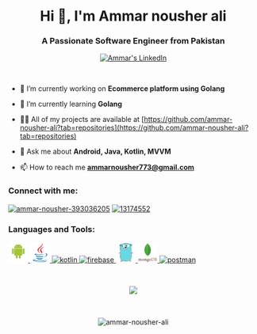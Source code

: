 <h1 align="center">Hi 👋, I'm Ammar nousher ali</h1>
<h3 align="center">A Passionate Software Engineer from Pakistan</h3>
<p align="center">  
 <a href="https://www.linkedin.com/in/ammar-nousher-393036205/">
    <img alt="Ammar's LinkedIn" src="https://img.shields.io/badge/LinkedIn-0077B5?style=for-the-badge&logo=linkedin&logoColor=white">
  </a>
</p>
<br />

- 🔭 I’m currently working on **Ecommerce platform using Golang**

- 🌱 I’m currently learning **Golang**

- 👨‍💻 All of my projects are available at [https://github.com/ammar-nousher-ali?tab=repositories](https://github.com/ammar-nousher-ali?tab=repositories)

- 💬 Ask me about **Android, Java, Kotlin, MVVM**

- 📫 How to reach me **ammarnousher773@gmail.com**

<h3 align="left">Connect with me:</h3>
<p align="left">
<a href="https://linkedin.com/in/ammar-nousher-393036205" target="blank"><img align="center" src="https://raw.githubusercontent.com/rahuldkjain/github-profile-readme-generator/master/src/images/icons/Social/linked-in-alt.svg" alt="ammar-nousher-393036205" height="30" width="40" /></a>
<a href="https://stackoverflow.com/users/13174552" target="blank"><img align="center" src="https://raw.githubusercontent.com/rahuldkjain/github-profile-readme-generator/master/src/images/icons/Social/stack-overflow.svg" alt="13174552" height="30" width="40" /></a>
</p>

<h3 align="left">Languages and Tools:</h3>
<p align="left">
  <a href="https://developer.android.com" target="_blank" rel="noreferrer"> <img src="https://raw.githubusercontent.com/devicons/devicon/master/icons/android/android-original-wordmark.svg" alt="android" width="40" height="40"/> </a>
  <a href="https://www.java.com" target="_blank" rel="noreferrer"> <img src="https://raw.githubusercontent.com/devicons/devicon/master/icons/java/java-original.svg" alt="java" width="40" height="40"/> </a> 
  <a href="https://kotlinlang.org" target="_blank" rel="noreferrer"> <img src="https://www.vectorlogo.zone/logos/kotlinlang/kotlinlang-icon.svg" alt="kotlin" width="40" height="40"/> </a> 
  <a href="https://firebase.google.com/" target="_blank" rel="noreferrer"> <img src="https://www.vectorlogo.zone/logos/firebase/firebase-icon.svg" alt="firebase" width="40" height="40"/> </a>
  <a href="https://golang.org" target="_blank" rel="noreferrer"> <img src="https://raw.githubusercontent.com/devicons/devicon/master/icons/go/go-original.svg" alt="go" width="40" height="40"/> </a>
  <a href="https://www.mongodb.com/" target="_blank" rel="noreferrer"> <img src="https://raw.githubusercontent.com/devicons/devicon/master/icons/mongodb/mongodb-original-wordmark.svg" alt="mongodb" width="40" height="40"/> </a> 
  <a href="https://postman.com" target="_blank" rel="noreferrer"> <img src="https://www.vectorlogo.zone/logos/getpostman/getpostman-icon.svg" alt="postman" width="40" height="40"/> </a>   </p>

<!-- 
<p align="center">
  <img src="https://github-readme-stats.vercel.app/api?username=ammar-nousher-ali&count_private=true&show_icons=true" />
</p> 
-->



<br />

<p align="center">
  <img src="https://github-readme-streak-stats.herokuapp.com/?user=ammar-nousher-ali&" />
</p>


<br />
<p align="center" >
  
  <img src="https://github-readme-stats.vercel.app/api/top-langs?username=ammar-nousher-ali&show_icons=true&locale=en&layout=compact" alt="ammar-nousher-ali" />
</p>


